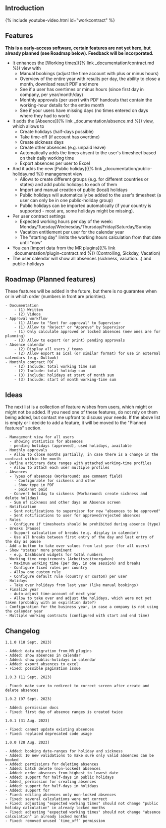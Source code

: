 
## Introduction

{% include youtube-video.html id="workcontract" %}

## Features

**This is a early-access software, certain features are not yet here, but already planned (see Roadmap below). Feedback will be incorporated.**

- It enhances the [Working times]({% link _documentation/contract.md %}) view with 
  - Manual bookings (adjust the time account with plus or minus hours)
  - Overview of the entire year with results per day, the ability to close a month, download result PDF and more
  - See if a user has overtimes or minus hours (since first day in company, per year/month/day)
  - Monthly approvals (per user) with PDF handouts that contain the working-hour details for the entire month
  - See if your users have missing days (no times entered on days where they had to work)
- It adds the [Absence]({% link _documentation/absence.md %}) view, which allows to
  - Create holidays (half-days possible)
  - Take time-off (if account has overtime)
  - Create sickness days
  - Create other absences (e.g. unpaid leave)
  - Automatically adds the times absent to the user's timesheet based on their daily working time
  - Export absences per user to Excel
- And it adds the new [Public holiday]({% link _documentation/public-holiday.md %}) management view
  - Allows to create different groups (e.g. for different countries or states) and add public holidays to each of them 
  - Import and manual creation of public (local) holidays
  - Public holidays will automatically be added to the user's timesheet (a user can only be in one public-holiday group)
  - Public holidays can be imported automatically (if your country is supported - most are, some holidays might be missing).
- Per user contract settings
  - Expected working hours per day of the week: Monday/Tuesday/Wednesday/Thursday/Friday/Saturday/Sunday
  - Vacation entitlement per user for the calendar year
  - The "starting day" limits the working hours calculation from that date until "now"  
- You can [import data from the MR plugins]({% link _documentation/plugin-contract.md %}) (Controlling, Sickday, Vacation)
- The user calendar will show all absences (sickness, vacation...) and public-holidays

## Roadmap (Planned features)

These features will be added in the future, but there is no guarantee when or in which order (numbers in front are priorities).

```
- Documentation
    - (1) Written
    - (2) Videos
- Approval workflow
    - (1) Allow to "Sent for approval" to Supervisor
    - (1) Allow to "Reject" or "Approve" by Supervisor
    - (1) Only calculate approved or locked absences (new ones are for planning)
    - (3) Allow to export (or print) pending approvals
- Absence calendar
    - (2) Display all users / teams
    - (2) Allow export as ical (or similar format) for use in external calendars (e.g. Outlook)
- Monthly contract PDF
    - (2) Include: total working time sum
    - (2) Include: total holiday sum
    - (3) Include: holidays at start of month sum
    - (3) Include: start of month working-time sum
```

## Ideas 

The next list is a collection of feature wishes from users, which might or might not be added. 
If you need one of these features, do not rely on them being added, but contact me upfront to discuss your needs.
If the above list is empty or I decide to add a feature, it will be moved to the "Planned features" section.

```
- Management view for all users
  - showing statistics for absences
  - pending holidays (approved), used holidays, available
- Monthly approvals
  - Allow to close months partially, in case there is a change in the contract within the month
- Define arbitrary date ranges with attached working-time profiles
  - Allow to attach each user multiple profiles
- Absences
  - Types of absences (Workaround: use comment field)
    - Configurable for sickness and other
    - Show type in PDF
    - paid/not paid
  - Convert holiday to sickness (Workaround: create sickness and delete holiday)
  - Sum of sickness and other days on Absence screen
- Notification
  - Sent notifications to supervisor for new "absences to be approved"
  - Sent notifications to user for approved/rejected absences
- Rules
  - Configure if timesheets should be prohibited during absence (type)
- Breaks (Pause)
  - Support calculation of breaks (e.g. display in calendar)
  - Use all breaks between first entry of the day and last entry of the day as pause
- Add a button to take over values from last year (for all users)
- Show "status" more prominent
  - e.g. Dashboard widgets for total numbers
- Working time requirements (Arbeitszeitvorgaben)
  - Maximum working time (per day, in one session) and breaks
  - Configure fixed rules per country
  - Allow one custom rule
  - Configure default rule (country or custom) per user
- Holidays
  - Take over holidays from last year (like manual bookings)
- Finalize year
  - Auto-adjust time-account of next year
  - Allow to take over and adjust the holidays, which were not yet taken (probably with an expiration date?)
- Configuration for the business year, in case a company is not using the calendar year
- Multiple working contracts (configured with start and end time)
```

## Changelog

```
1.1.0 (18 Sept. 2023)

- Added: data migration from MR plugins
- Added: show absences in calendar
- Added: show public-holidays in calendar
- Added: export absences to excel
- Fixed: possible pagination issue

1.0.3 (11 Sept. 2023)

- Fixed: make sure to redirect to correct screen after create and delete absences

1.0.2 (07 Sept. 2023)

- Added: permission docs
- Fixed: first day of absence ranges is created twice

1.0.1 (31 Aug. 2023)

- Fixed: cannot update existing absences
- Fixed: replaced deprecated code usage

1.0.0 (28 Aug. 2023)

- Added: booking date-ranges for holiday and sickness
- Added: 10 new validations to make sure only valid absences can be booked
- Added: permissions for deleting absences
- Added: batch delete (non-locked) absences
- Added: order absences from highest to lowest date
- Added: support for half-days in public holidays
- Added_ permission for creating absences
- Added: support for half-days in holidays
- Added: support for
- Fixed: editing absences only non-locked absences
- Fixed: several calculations were not correct
- Fixed: adjusting "expected working times" should not change "public holiday calculation" in already locked months
- Fixed: adjusting "expected working times" should not change "absence calculation" in already locked months
- Fixed: removed unused `time_off` permission
```
